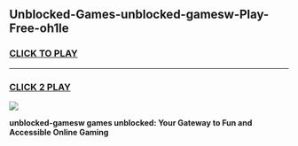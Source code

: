 
## Unblocked-Games-unblocked-gamesw-Play-Free-oh1le
<h3>
<a href="https://premium76.site?title=unblocked-gamesw&ref=18A1">CLICK TO PLAY</a></h3>
<hr>

<h3>
<a href="https://premium76.site?title=unblocked-gamesw&ref=18A1">CLICK 2 PLAY</a>
  
</h3>

<a href="https://premium76.site?title=unblocked-gamesw&ref=18A1"><img src="https://clearcache.store/games.png"></a>


**unblocked-gamesw games unblocked: Your Gateway to Fun and Accessible Online Gaming**
